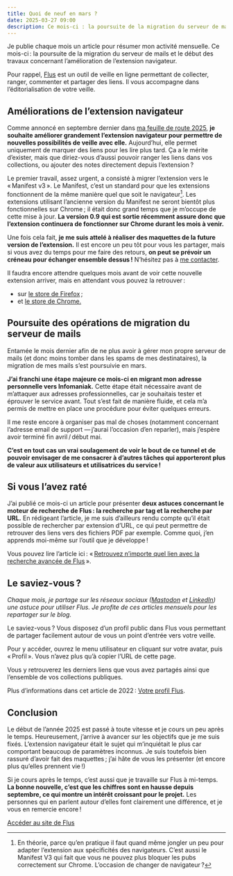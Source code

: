 ```yaml
---
title: Quoi de neuf en mars ?
date: 2025-03-27 09:00
description: Ce mois-ci : la poursuite de la migration du serveur de mails et le début des travaux concernant l’amélioration de l’extension navigateur.
---
```


Je publie chaque mois un article pour résumer mon activité mensuelle.
Ce mois-ci : la poursuite de la migration du serveur de mails et le début des travaux concernant l’amélioration de l’extension navigateur.

Pour rappel, [Flus](https://flus.fr) est un outil de veille en ligne permettant de collecter, ranger, commenter et partager des liens.
Il vous accompagne dans l’éditorialisation de votre veille.

## Améliorations de l’extension navigateur

Comme annoncé en septembre dernier dans [ma feuille de route 2025](feuille-de-route-2025.html), **je souhaite améliorer grandement l’extension navigateur pour permettre de nouvelles possibilités de veille avec elle.**
Aujourd’hui, elle permet uniquement de marquer des liens pour les lire plus tard.
Ça a le mérite d’exister, mais que diriez-vous d’aussi pouvoir ranger les liens dans vos collections, ou ajouter des notes directement depuis l’extension ?

Le premier travail, assez urgent, a consisté à migrer l’extension vers le « Manifest v3 ».
Le Manifest, c’est un standard pour que les extensions fonctionnent de la même manière quel que soit le navigateur[^1].
Les extensions utilisant l’ancienne version du Manifest ne seront bientôt plus fonctionnelles sur Chrome ; il était donc grand temps que je m’occupe de cette mise à jour.
**La version 0.9 qui est sortie récemment assure donc que l’extension continuera de fonctionner sur Chrome durant les mois à venir.**

[^1]: En théorie, parce qu’en pratique il faut quand même jongler un peu pour adapter l’extension aux spécificités des navigateurs.
C’est aussi le Manifest V3 qui fait que vous ne pouvez plus bloquer les pubs correctement sur Chrome. L’occasion de changer de navigateur ?

Une fois cela fait, **je me suis attelé à réaliser des maquettes de la future version de l’extension.**
Il est encore un peu tôt pour vous les partager, mais si vous avez du temps pour me faire des retours, **on peut se prévoir un créneau pour échanger ensemble dessus !**
N’hésitez pas à [me contacter](https://flus.fr/contact).

Il faudra encore attendre quelques mois avant de voir cette nouvelle extension arriver, mais en attendant vous pouvez la retrouver :

- sur [le store de Firefox](https://addons.mozilla.org/fr/firefox/addon/flus/) ;
- et [le store de Chrome.](https://chromewebstore.google.com/detail/flus/gikjpohbbimicecbndkefebbpjobokjd?hl=fr)

## Poursuite des opérations de migration du serveur de mails

Entamée le mois dernier afin de ne plus avoir à gérer mon propre serveur de mails (et donc moins tomber dans les spams de mes destinataires), la migration de mes mails s’est poursuivie en mars.

**J’ai franchi une étape majeure ce mois-ci en migrant mon adresse personnelle vers Infomaniak.**
Cette étape était nécessaire avant de m’attaquer aux adresses professionnelles, car je souhaitais tester et éprouver le service avant.
Tout s’est fait de manière fluide, et cela m’a permis de mettre en place une procédure pour éviter quelques erreurs.

Il me reste encore à organiser pas mal de choses (notamment concernant l’adresse email de support — j’aurai l’occasion d’en reparler), mais j’espère avoir terminé fin avril / début mai.

**C’est en tout cas un vrai soulagement de voir le bout de ce tunnel et de pouvoir envisager de me consacrer à d’autres tâches qui apporteront plus de valeur aux utilisateurs et utilisatrices du service !**

## Si vous l’avez raté

J’ai publié ce mois-ci un article pour présenter **deux astuces concernant le moteur de recherche de Flus : la recherche par tag et la recherche par <abbr>URL</abbr>.**
En rédigeant l’article, je me suis d’ailleurs rendu compte qu’il était possible de rechercher par extension d’<abbr>URL</abbr>, ce qui peut permettre de retrouver des liens vers des fichiers <abbr>PDF</abbr> par exemple.
Comme quoi, j’en apprends moi-même sur l’outil que je développe !

Vous pouvez lire l’article ici : « [Retrouvez n’importe quel lien avec la recherche avancée de Flus](https://flus.fr/carnet/retrouvez-n-importe-quel-lien-avec-la-recherche-avancee.html) ».

## Le saviez-vous ?

_Chaque mois, je partage sur les réseaux sociaux ([Mastodon](https://piaille.fr/@flus) et [LinkedIn](https://www.linkedin.com/company/flus-fr)) une astuce pour utiliser Flus.
Je profite de ces articles mensuels pour les repartager sur le blog._

Le saviez-vous ?
Vous disposez d’un profil public dans Flus vous permettant de partager facilement autour de vous un point d’entrée vers votre veille.

Pour y accéder, ouvrez le menu utilisateur en cliquant sur votre avatar, puis « Profil ».
Vous n’avez plus qu’à copier l’URL de cette page.

Vous y retrouverez les derniers liens que vous avez partagés ainsi que l’ensemble de vos collections publiques.

Plus d’informations dans cet article de 2022 : [Votre profil Flus](https://flus.fr/carnet/votre-profil-flus.html).

## Conclusion

Le début de l’année 2025 est passé à toute vitesse et je cours un peu après le temps.
Heureusement, j’arrive à avancer sur les objectifs que je me suis fixés.
L’extension navigateur était le sujet qui m’inquiétait le plus car comportant beaucoup de paramètres inconnus.
Je suis toutefois bien rassuré d’avoir fait des maquettes ; j’ai hâte de vous les présenter (et encore plus qu’elles prennent vie !)

Si je cours après le temps, c’est aussi que je travaille sur Flus à mi-temps.
**La bonne nouvelle, c’est que les chiffres sont en hausse depuis septembre, ce qui montre un intérêt croissant pour le projet.**
Les personnes qui en parlent autour d’elles font clairement une différence, et je vous en remercie encore !

<p class="text--center">
    <a class="button button--primary" href="https://flus.fr">
        Accéder au site de Flus
    </a>
</p>
